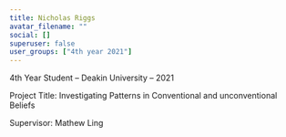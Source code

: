```yaml
---
title: Nicholas Riggs
avatar_filename: ""
social: []
superuser: false
user_groups: ["4th year 2021"]
---
```

4th Year Student – Deakin University – 2021

Project Title: Investigating Patterns in Conventional and unconventional Beliefs

Supervisor: Mathew Ling
